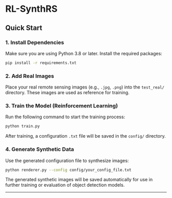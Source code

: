 # RL-SynthRS

##  Quick Start

### 1. Install Dependencies

Make sure you are using Python 3.8 or later. Install the required packages:

```bash
pip install -r requirements.txt
```

### 2. Add Real Images

Place your real remote sensing images (e.g., `.jpg`, `.png`) into the `test_real/` directory. These images are used as reference for training.

### 3. Train the Model (Reinforcement Learning)

Run the following command to start the training process:

```bash
python train.py
```

After training, a configuration `.txt` file will be saved in the `config/` directory.

### 4. Generate Synthetic Data

Use the generated configuration file to synthesize images:

```bash
python renderer.py --config config/your_config_file.txt
```

The generated synthetic images will be saved automatically for use in further training or evaluation of object detection models.

---
